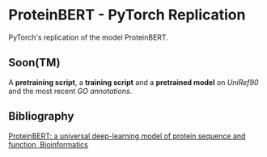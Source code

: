 # ProteinBERT - PyTorch Replication

PyTorch's replication of the model ProteinBERT.

## Soon(TM)
A **pretraining script**, a **training script** and a **pretrained model** on _UniRef90_ and the most recent _GO annotations_.

## Bibliography
[ProteinBERT: a universal deep-learning model of protein sequence and function, Bioinformatics](https://doi.org/10.1093/bioinformatics/btac020)
